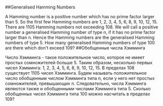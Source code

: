 ##Generalised Hamming Numbers

A Hamming number is a positive number which has no prime factor larger than 5.
So the first few Hamming numbers are 1, 2, 3, 4, 5, 6, 8, 9, 10, 12, 15.
There are 1105 Hamming numbers not exceeding 108.
We will call a positive number a generalised Hamming number of type n, if it has no prime factor larger than n.
Hence the Hamming numbers are the generalised Hamming numbers of type 5.
How many generalised Hamming numbers of type 100 are there which don't exceed 109?
##Обобщенные числа Хэмминга

Число Хэмминга - такое положительное число, которое не имеет простых сомножителей больше 5.
Таким образом, несколько первых чисел Хэмминга: 1, 2, 3, 4, 5, 6, 8, 9, 10, 12, 15.
В пределах 108 существует 1105 чисел Хэмминга.
Будем называть положительное число обобщенным числом Хэмминга типа n, если у него нет простых сомножителей, превышающих n.
Следовательно, числа Хэмминга являются также и обобщенными числами Хэмминга типа 5.
Сколько обобщенных чисел Хэмминга типа 100 можно насчитать в пределах 109?
